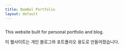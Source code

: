 ```yaml
---
title: BamOwl Portfolio
layout: default
---
```



<section class="portfolio-container">
<div class="portfolioImg">
<img src="" >
</div>
<div class="portfolioImg">
</div>
<div class="portfolioImg">
<img src="" >
</div>
<div class="portfolioImg">
</div>
<div class="portfolioImg">
<img src="" >
</div>
<div class="portfolioImg">
</div>
<div class="portfolioImg">
<img src="" >
</div>
<div class="portfolioImg">
</div>




</section>


<section class="introduction">
    <p>This website built for personal portfolio and blog.</p>
    <p>이 웹사이트는 개인 블로그와 포트폴리오 용도로 만들어졌습니다.</p>
</section>